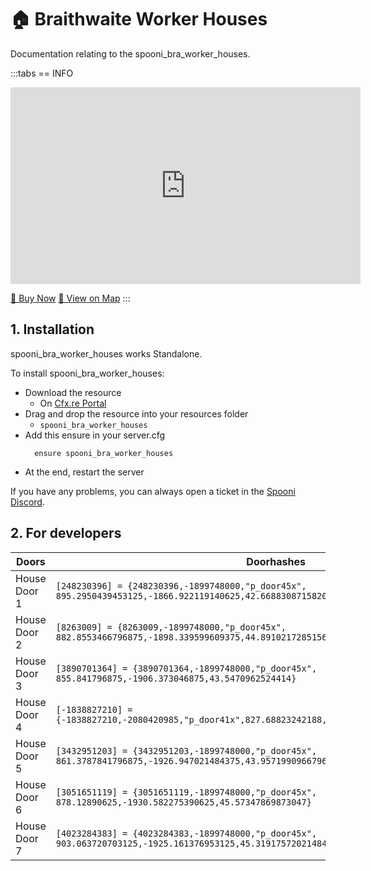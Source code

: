 # 🏠 Braithwaite Worker Houses
Documentation relating to the spooni_bra_worker_houses.

:::tabs
== INFO
<iframe width="560" height="315" src="https://www.youtube.com/embed/crGDF0divu4?si=6rOKllGPii7IgDuR" frameborder="0" allow="accelerometer; autoplay; clipboard-write; encrypted-media; gyroscope; picture-in-picture; web-share" referrerpolicy="strict-origin-when-cross-origin" allowfullscreen></iframe>

<a href="https://spooni-mapping.tebex.io/package/6220788" class="button-buy">🛒 Buy Now</a>
<a href="https://spooni.de/rdr2/?m=house122" class="button-map">📍 View on Map</a>
:::

## 1. Installation
spooni_bra_worker_houses works Standalone.  

To install spooni_bra_worker_houses:
- Download the resource
  - On [Cfx.re Portal](https://portal.cfx.re/)
- Drag and drop the resource into your resources folder
  - `spooni_bra_worker_houses`
- Add this ensure in your server.cfg
  ```
    ensure spooni_bra_worker_houses
  ```
- At the end, restart the server

If you have any problems, you can always open a ticket in the [Spooni Discord](https://discord.gg/spooni).

## 2. For developers
| Doors                     | Doorhashes
|---------------------------|----------------------------------------------------------------------------------|
| House Door 1              | `[248230396] = {248230396,-1899748000,"p_door45x", 895.2950439453125,-1866.922119140625,42.66883087158203}`
| House Door 2              | `[8263009] = {8263009,-1899748000,"p_door45x", 882.8553466796875,-1898.339599609375,44.89102172851562}`
| House Door 3              | `[3890701364] = {3890701364,-1899748000,"p_door45x", 855.841796875,-1906.373046875,43.5470962524414}`
| House Door 4              | `[-1838827210] = {-1838827210,-2080420985,"p_door41x",827.68823242188,-1910.8227539062,41.596488952637}`
| House Door 5              | `[3432951203] = {3432951203,-1899748000,"p_door45x", 861.3787841796875,-1926.947021484375,43.95719909667969}`
| House Door 6              | `[3051651119] = {3051651119,-1899748000,"p_door45x", 878.12890625,-1930.582275390625,45.57347869873047}`
| House Door 7              | `[4023284383] = {4023284383,-1899748000,"p_door45x", 903.063720703125,-1925.161376953125,45.31917572021484}`